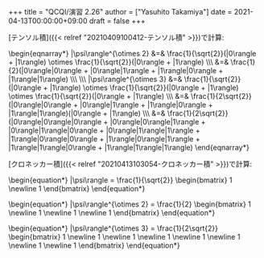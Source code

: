 +++
title = "QCQI/演習 2.26"
author = ["Yasuhito Takamiya"]
date = 2021-04-13T00:00:00+09:00
draft = false
+++

[テンソル積]({{< relref "20210409100412-テンソル積" >}})で計算:

\begin{eqnarray\*}
  |\psi\rangle^{\otimes 2} &=& \frac{1}{\sqrt{2}}(|0\rangle + |1\rangle) \otimes \frac{1}{\sqrt{2}}(|0\rangle + |1\rangle) \\\\\\
  &=& \frac{1}{2}(|0\rangle|0\rangle + |0\rangle|1\rangle + |1\rangle|0\rangle + |1\rangle|1\rangle) \\\\\\
  \\\\\\
  |\psi\rangle^{\otimes 3} &=& \frac{1}{\sqrt{2}}(|0\rangle + |1\rangle) \otimes \frac{1}{\sqrt{2}}(|0\rangle + |1\rangle) \otimes \frac{1}{\sqrt{2}}(|0\rangle + |1\rangle) \\\\\\
  &=& \frac{1}{2\sqrt{2}}(|0\rangle|0\rangle + |0\rangle|1\rangle + |1\rangle|0\rangle + |1\rangle|1\rangle)(|0\rangle + |1\rangle) \\\\\\
  &=& \frac{1}{2\sqrt{2}}(|0\rangle|0\rangle|0\rangle + |0\rangle|0\rangle|1\rangle + |0\rangle|1\rangle|0\rangle + |0\rangle|1\rangle|1\rangle + |1\rangle|0\rangle|0\rangle + |1\rangle|0\rangle|1\rangle + |1\rangle|1\rangle|0\rangle + |1\rangle|1\rangle|1\rangle)
\end{eqnarray\*}

[クロネッカー積]({{< relref "20210413103054-クロネッカー積" >}})で計算:

\begin{equation\*}
  |\psi\rangle = \frac{1}{\sqrt{2}}
  \begin{bmatrix}
    1 \newline
    1
  \end{bmatrix}
\end{equation\*}

\begin{equation\*}
  |\psi\rangle^{\otimes 2} = \frac{1}{2}
  \begin{bmatrix}
    1 \newline
    1 \newline
    1 \newline
    1
  \end{bmatrix}
\end{equation\*}

\begin{equation\*}
  |\psi\rangle^{\otimes 3} = \frac{1}{2\sqrt{2}}
  \begin{bmatrix}
    1 \newline
    1 \newline
    1 \newline
    1 \newline
    1 \newline
    1 \newline
    1 \newline
    1
  \end{bmatrix}
\end{equation\*}
